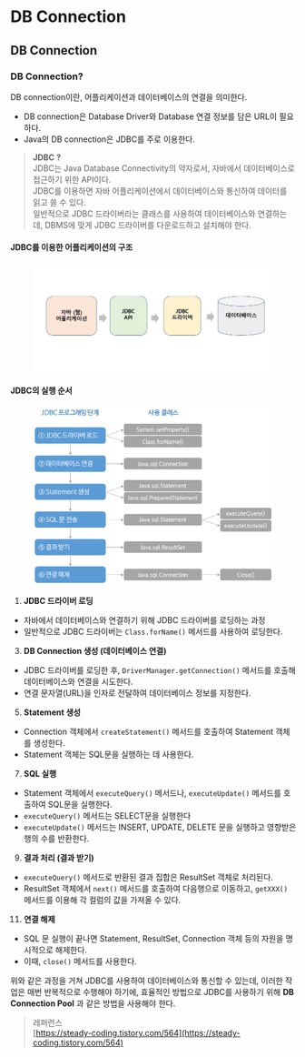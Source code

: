 # DB Connection

## DB Connection

### DB Connection?

DB connection이란, 어플리케이션과 데이터베이스의 연결을 의미한다.

* DB connection은 Database Driver와 Database 연결 정보를 담은 URL이 필요하다.
* Java의 DB connection은 JDBC를 주로 이용한다.

> **JDBC ?**\
> JDBC는 Java Database Connectivity의 약자로서, 자바에서 데이터베이스로 접근하기 위한 API이다.\
> JDBC를 이용하면 자바 어플리케이션에서 데이터베이스와 통신하여 데이터를 읽고 쓸 수 있다.\
> 일반적으로 JDBC 드라이버라는 클래스를 사용하여 데이터베이스와 연결하는데, DBMS에 맞게 JDBC 드라이버를 다운로드하고 설치해야 한다.

#### JDBC를 이용한 어플리케이션의 구조

<figure><img src="../.gitbook/assets/image (1).png" alt=""><figcaption></figcaption></figure>

#### JDBC의 실행 순서

<figure><img src="../.gitbook/assets/image.png" alt=""><figcaption></figcaption></figure>

1. **JDBC 드라이버 로딩**

* 자바에서 데이터베이스와 연결하기 위해 JDBC 드라이버를 로딩하는 과정
* 일반적으로 JDBC 드라이버는 `Class.forName()` 메서드를 사용하여 로딩한다.

3. **DB Connection 생성 (데이터베이스 연결)**

* JDBC 드라이버를 로딩한 후, `DriverManager.getConnection()` 메서드를  호출해 데이터베이스와 연결을 시도한다.
* 연결 문자열(URL)을 인자로 전달하여 데이터베이스 정보를 지정한다.

5. **Statement 생성**

* Connection 객체에서 `createStatement()` 메서드를 호출하여 Statement 객체를 생성한다.
* Statement 객체는 SQL문을 실행하는 데 사용한다.

7. **SQL 실행**

* Statement 객체에서 `executeQuery()` 메서드나, `executeUpdate()` 메서드를 호출하여 SQL문을 실행한다.
* `executeQuery()` 메서드는 SELECT문을 실행한다
* `executeUpdate()` 메서드는 INSERT, UPDATE, DELETE 문을 실행하고 영향받은 행의 수를 반환한다.

9. **결과 처리 (결과 받기)**

* `executeQuery()` 메서드로 반환된 결과 집합은 ResultSet 객체로 처리된다.
* ResultSet 객체에서 `next()` 메서드를 호출하여 다음행으로 이동하고, `getXXX()` 메서드를 이용해 각 컬럼의 값을 가져올 수 있다.

11. **연결 해제**

* SQL 문 실행이 끝나면 Statement, ResultSet, Connection 객체 등의 자원을 명시적으로 해제한다.
* 이때, `close()` 메서드를 사용한다.

위와 같은 과정을 거쳐 JDBC를 사용하여 데이터베이스와 통신할 수 있는데, 이러한 작업은 매번 반복적으로 수행해야 하기에, 효율적인 방법으로 JDBC를 사용하기 위해 **DB Connection Pool** 과 같은 방법을 사용해야 한다.

> 레퍼런스\
> [https://steady-coding.tistory.com/564](https://steady-coding.tistory.com/564)
